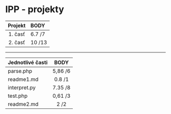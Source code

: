 # IPP - projekty

| **Projekt**  | **BODY** |
|:------------:|:--------|
| 1. časť      |  6.7 /7  |
| 2. časť      |  10  /13  |

-----------------------------
| **Jednotlivé časti** | **BODY**   |
|:-----------------|:-------:|
| parse.php        | 5,86 /6 | 
| readme1.md       | 0.8  /1 |
| interpret.py     | 7.35 /8 |
| test.php         | 0,61 /3 |
| readme2.md       | 2    /2 |
